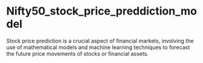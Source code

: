 # Nifty50_stock_price_preddiction_model
Stock price prediction is a crucial aspect of financial markets, involving the use of mathematical models and machine learning techniques to forecast the future price movements of stocks or financial assets.
